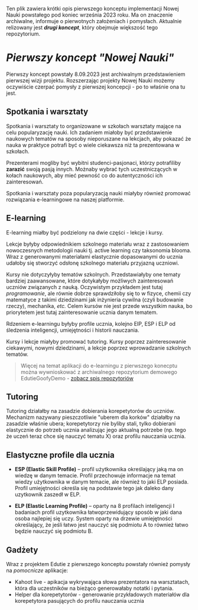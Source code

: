 Ten plik zawiera krótki opis pierwszego konceptu implementacji Nowej Nauki powstałego pod koniec września 2023 roku. Ma on znaczenie archiwalne, informuje o pierwotnych założeniach i pomysłach. Aktualnie relizowany jest ***drugi koncept***, który obejmuje większość tego repozytorium.

# *Pierwszy koncept "Nowej Nauki"*

Pierwszy koncept powstały 8.09.2023 jest archiwalnym przedstawieniem pierwszej wizji projektu. Rozszerzając projekty Nowej Nauki możemy oczywiście czerpać pomysły z pierwszej koncepcji - po to właśnie ona tu jest.


## Spotkania i warsztaty

Spotkania i warsztaty to organizowane w szkołach warsztaty mające na celu popularyzację nauki. Ich zadaniem miałoby być przedstawienie naukowych tematów na sposoby nieporuszane na lekcjach, aby pokazać że nauka w praktyce potrafi być o wiele ciekawsza niż ta prezentowana w szkołach.

Prezenterami mogliby być wybitni studenci-pasjonaci, którzy potrafiliby **zarazić** swoją pasją innych. Możnaby wybrać tych uczestniczących w kołach naukowych, aby mieć pewność co do autentyczności ich zainteresowań.

Spotkania i warsztaty poza popularyzacją nauki miałyby również promować rozwiązania e-learningowe na naszej platformie.

## E-learning
E-learning miałby być podzielony na dwie części - lekcje i kursy. 

Lekcje byłyby odpowiednikiem szkolnego materiału wraz z zastosowaniem nowoczesnych metodologii nauki tj. active learning czy taksonomia blooma. Wraz z generowanymi materiałami elastycznie dopasowanymi do ucznia udałoby się stworzyć odsłonę szkolnego materiału przyjazną uczniowi.

Kursy nie dotyczyłyby tematów szkolnych. Przedstawiałyby one tematy bardziej zaawansowane, które dotykałyby możliwych zainteresowań uczniów związanych z nauką. Oczywistym przykładem jest tutaj *programowanie*, ale równie dobrze sprawdziłoby się to w fizyce, chemii czy matematyce z takimi dziedzinami jak inżynieria cywilna (czyli budowanie rzeczy), mechanika, *etc.* Celem kursów nie jest przede wszystkim nauka, bo priorytetem jest tutaj zainteresowanie ucznia danym tematem.

Rdzeniem e-learningu byłyby profile ucznia, kolejno EIP, ESP i ELP od śledzenia inteligencji, umiejętności i historii nauczania.

Kursy i lekcje miałyby promować tutoring. Kursy poprzez zainteresowanie ciekawymi, nowymi dziedzinami, a lekcje poprzez wprowadzanie szkolnych tematów.

> Więcej na temat aplikacji do e-learningu z pierwszego konecptu można wywnioskować z archiwalnego repozytorium demowego EdutieGoofyDemo - [zobacz spis repozytoriów](../techniczne/SpisRepozytoriów.md)

## Tutoring

Tutoring działałby na zasadzie dobierania korepetytorów do uczniów. Mechanizm nazywany pieszczotliwie "uberem dla korków" działałby na zasadzie właśnie ubera; korepetytorzy nie byliby stali, tylko dobierani elastycznie do potrzeb ucznia analizując jego aktualną potrzebe (np. tego że uczeń teraz chce się nauczyć tematu X) oraz profilu nauczania ucznia.

## Elastyczne profile dla ucznia

* **ESP (Elastic Skill Profile)** – profil użytkownika określający jaką ma on wiedzę w danym temacie. Profil przechowuje informacje na temat wiedzy użytkownika w danym temacie, ale również to jaki ELP posiada. Profil umiejętności określa się na podstawie tego jak daleko dany uzytkownik zaszedł w ELP.

* **ELP (Elastic Learning Profile)** – oparty na 8 profilach inteligencji I badaniach profil uzytkownika łatwoprzewidujący sposób w jaki dana osoba najlepiej się uczy. System oparty na drzewie umiejętności określający, że jeśli łatwo jest nauczyć się podmiotu A to również łatwo będzie nauczyć się podmiotu B.

## Gadżety
Wraz z projektem Edutie z pierwszego konceptu powstały również pomysły na *pomocnicze* aplikacje:
 - Kahoot live - apikacja wykrywająca słowa prezentatora na warsztatach, która dla uczestników na bieżąco generowałaby notatki i pytania.
 - Helper dla korepetytorów - generowanie przykładowych materiałów dla korepetytora pasujących do profilu nauczania ucznia
